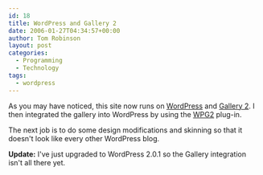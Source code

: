 ```yaml
---
id: 18
title: WordPress and Gallery 2
date: 2006-01-27T04:34:57+00:00
author: Tom Robinson
layout: post
categories:
  - Programming
  - Technology
tags:
  - wordpress
---
```

As you may have noticed, this site now runs on [WordPress](http://wordpress.org/) and [Gallery 2](http://gallery.menalto.com/). I then integrated the gallery into WordPress by using the [WPG2](http://wpg2.galleryembedded.com/) plug-in.

The next job is to do some design modifications and skinning so that it doesn't look like every other WordPress blog.

**Update:** I've just upgraded to WordPress 2.0.1 so the Gallery integration isn't all there yet.